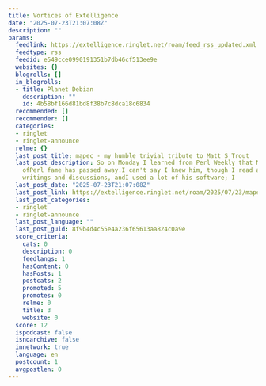 ```yaml
---
title: Vortices of Extelligence
date: "2025-07-23T21:07:08Z"
description: ""
params:
  feedlink: https://extelligence.ringlet.net/roam/feed_rss_updated.xml
  feedtype: rss
  feedid: e549cce0990191351b7db46cf513ee9e
  websites: {}
  blogrolls: []
  in_blogrolls:
  - title: Planet Debian
    description: ""
    id: 4b58bf166d81bd8f38b7c8dca18c6834
  recommended: []
  recommender: []
  categories:
  - ringlet
  - ringlet-announce
  relme: {}
  last_post_title: mapec - my humble trivial tribute to Matt S Trout
  last_post_description: So on Monday I learned from Perl Weekly that Matt S Trout
    ofPerl fame has passed away.I can't say I knew him, though I read a lot of his
    writings and discussions, andI used a lot of his software; I
  last_post_date: "2025-07-23T21:07:08Z"
  last_post_link: https://extelligence.ringlet.net/roam/2025/07/23/mapec-0.1.1/
  last_post_categories:
  - ringlet
  - ringlet-announce
  last_post_language: ""
  last_post_guid: 8f9b4d4c55e4a236f65613aa824c0a9e
  score_criteria:
    cats: 0
    description: 0
    feedlangs: 1
    hasContent: 0
    hasPosts: 1
    postcats: 2
    promoted: 5
    promotes: 0
    relme: 0
    title: 3
    website: 0
  score: 12
  ispodcast: false
  isnoarchive: false
  innetwork: true
  language: en
  postcount: 1
  avgpostlen: 0
---
```

